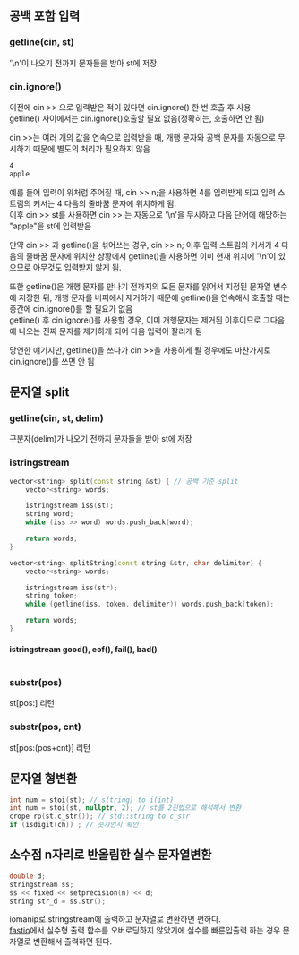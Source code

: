 ## 공백 포함 입력
### getline(cin, st)
'\n'이 나오기 전까지 문자들을 받아 st에 저장   

### cin.ignore()
이전에 cin >> 으로 입력받은 적이 있다면 cin.ignore() 한 번 호출 후 사용   
getline() 사이에서는 cin.ignore()호출할 필요 없음(정확히는, 호출하면 안 됨)   

cin >>는 여러 개의 값을 연속으로 입력받을 때, 개행 문자와 공백 문자를 자동으로 무시하기 때문에 별도의 처리가 필요하지 않음   
```md
4
apple
```
예를 들어 입력이 위처럼 주어질 때, cin >> n;을 사용하면 4를 입력받게 되고 입력 스트림의 커서는 4 다음의 줄바꿈 문자에 위치하게 됨.   
이후 cin >> st를 사용하면 cin >> 는 자동으로 '\n'을 무시하고 다음 단어에 해당하는 "apple"을 st에 입력받음   

만약 cin >> 과 getline()을 섞어쓰는 경우, cin >> n; 이후 입력 스트림의 커서가 4 다음의 줄바꿈 문자에 위치한 상황에서 getline()을 사용하면 이미 현재 위치에 '\n'이 있으므로 아무것도 입력받지 않게 됨.   

또한 getline()은 개행 문자를 만나기 전까지의 모든 문자를 읽어서 지정된 문자열 변수에 저장한 뒤, 개행 문자를 버퍼에서 제거하기 때문에 getline()을 연속해서 호출할 때는 중간에 cin.ignore()를 할 필요가 없음   
getline() 후 cin.ignore()를 사용할 경우, 이미 개행문자는 제거된 이후이므로 그다음에 나오는 진짜 문자를 제거하게 되어 다음 입력이 잘리게 됨

당연한 얘기지만, getline()을 쓰다가 cin >>을 사용하게 될 경우에도 마찬가지로 cin.ignore()를 쓰면 안 됨   

## 문자열 split
### getline(cin, st, delim)
구분자(delim)가 나오기 전까지 문자들을 받아 st에 저장

### istringstream
```cpp
vector<string> split(const string &st) { // 공백 기준 split
    vector<string> words;

    istringstream iss(st);
    string word;
    while (iss >> word) words.push_back(word);

    return words;
}
```

```cpp
vector<string> splitString(const string &str, char delimiter) {
    vector<string> words;

    istringstream iss(str);
    string token;
    while (getline(iss, token, delimiter)) words.push_back(token);

    return words;
}
```
#### istringstream good(), eof(), fail(), bad()
```cpp
```

### substr(pos)
st[pos:] 리턴

### substr(pos, cnt)
st[pos:(pos+cnt)] 리턴

## 문자열 형변환
```cpp
int num = stoi(st); // s(tring) to i(int)
int num = stoi(st, nullptr, 2); // st를 2진법으로 해석해서 변환
crope rp(st.c_str()); // std::string to c_str
if (isdigit(ch)) ; // 숫자인지 확인
```

## 소수점 n자리로 반올림한 실수 문자열변환
```cpp
double d;
stringstream ss;
ss << fixed << setprecision(n) << d;
string str_d = ss.str();
```
iomanip로 stringstream에 출력하고 문자열로 변환하면 편하다.   
[fastio](/utils/fastio.md)에서 실수형 출력 함수를 오버로딩하지 않았기에 실수를 빠른입출력 하는 경우 문자열로 변환해서 출력하면 된다.   